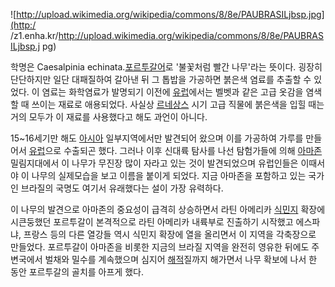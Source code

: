 ![http://upload.wikimedia.org/wikipedia/commons/8/8e/PAUBRASILjbsp.jpg](http:/
/z1.enha.kr/http://upload.wikimedia.org/wikipedia/commons/8/8e/PAUBRASILjbsp.j
pg)  

  

학명은 Caesalpinia
echinata.[포르투갈어](%ED%8F%AC%EB%A5%B4%ED%88%AC%EA%B0%88%EC%96%B4.md)로 '불꽃처럼
빨간 나무'라는 뜻이다. 굉장히 단단하지만 일단 대패질하여 갈아낸 뒤 그 톱밥을 가공하면 붉은색 염료를 추출할 수 있었다. 이 염료는
화학염료가 발명되기 이전에 [유럽](%EC%9C%A0%EB%9F%BD.md)에서는 벨벳과 같은 고급 옷감을 염색할 때 쓰이는 재료로
애용되었다. 사실상 [르네상스](%EB%A5%B4%EB%84%A4%EC%83%81%EC%8A%A4.md) 시기 고급 직물에 붉은색을
입힐 때는 거의 모두가 이 재료를 사용했다고 해도 과언이 아니다.

15~16세기만 해도 [아시아](%EC%95%84%EC%8B%9C%EC%95%84.md) 일부지역에서만 발견되어 왔으며 이를 가공하여
가루를 만들어서 [유럽](%EC%9C%A0%EB%9F%BD.md)으로 수출되곤 했다. 그러나 이후 신대륙 탐사를 나선 탐험가들에 의해
[아마존](%EC%95%84%EB%A7%88%EC%A1%B4.md) 밀림지대에서 이 나무가 무진장 많이 자라고 있는 것이 발견되었으며
유럽인들은 이때서야 이 나무의 실제모습을 보고 이름을 붙이게 되었다. 지금 아마존을 포함하고 있는 국가인 브라질의 국명도 여기서 유래했다는
설이 가장 유력하다.

이 나무의 발견으로 아마존의 중요성이 급격히 상승하면서 라틴 아메리카
[식민지](%EC%8B%9D%EB%AF%BC%EC%A7%80.md) 확장에 시큰둥했던 포르투갈이 본격적으로 라틴 아메리카 내륙부로
진출하기 시작했고 에스파냐, 프랑스 등의 다른 열강들 역시 식민지 확장에 열을 올리면서 이 지역을 각축장으로 만들었다. 포르투갈이 아마존을
비롯한 지금의 브라질 지역을 완전히 영유한 뒤에도 주변국에서 벌채와 밀수를 계속했으며 심지어
[해적](%ED%95%B4%EC%A0%81.md)질까지 해가면서 나무 확보에 나서 한 동안 포르투갈의 골치를 아프게 했다.

